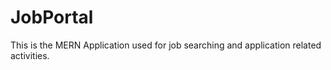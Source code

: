 # JobPortal
This is the MERN Application used for job searching and application related activities. 
